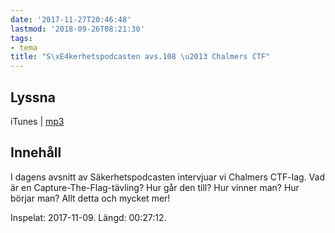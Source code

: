 ```yaml
---
date: '2017-11-27T20:46:48'
lastmod: '2018-09-26T08:21:30'
tags:
- tema
title: "S\xE4kerhetspodcasten avs.108 \u2013 Chalmers CTF"
---
```

## Lyssna

iTunes \| [mp3](http://traffic.libsyn.com/sakerhetspodcasten/ChalmersCTF.mp3)

## Innehåll

I dagens avsnitt av Säkerhetspodcasten intervjuar vi Chalmers CTF-lag. Vad är en
Capture-The-Flag-tävling? Hur går den till? Hur vinner man? Hur börjar man? Allt
detta och mycket mer!

Inspelat: 2017-11-09. Längd: 00:27:12.
